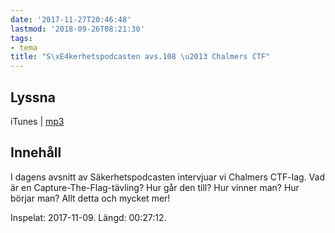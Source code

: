 ```yaml
---
date: '2017-11-27T20:46:48'
lastmod: '2018-09-26T08:21:30'
tags:
- tema
title: "S\xE4kerhetspodcasten avs.108 \u2013 Chalmers CTF"
---
```

## Lyssna

iTunes \| [mp3](http://traffic.libsyn.com/sakerhetspodcasten/ChalmersCTF.mp3)

## Innehåll

I dagens avsnitt av Säkerhetspodcasten intervjuar vi Chalmers CTF-lag. Vad är en
Capture-The-Flag-tävling? Hur går den till? Hur vinner man? Hur börjar man? Allt
detta och mycket mer!

Inspelat: 2017-11-09. Längd: 00:27:12.
